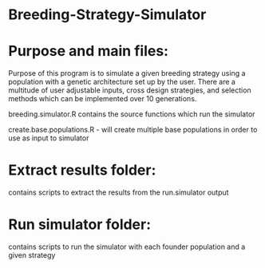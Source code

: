# Breeding-Strategy-Simulator

# Purpose and main files:
Purpose of this program is to simulate a given breeding strategy using a population with a genetic architecture set up by the user.  There are a multitude of user adjustable inputs, cross design strategies, and selection methods which can be implemented over 10 generations.

breeding.simulator.R contains the source functions which run the simulator

create.base.populations.R - will create multiple base populations in order to use as input to simulator

# Extract results folder:
  contains scripts to extract the results from the run.simulator output

# Run simulator folder:
  contains scripts to run the simulator with each founder population and a given strategy

